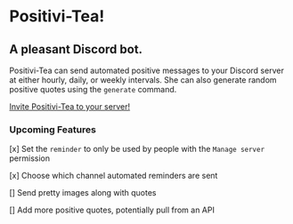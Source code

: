 # Positivi-Tea!
## A pleasant Discord bot.

Positivi-Tea can send automated positive messages to your Discord server at either hourly, daily, or weekly intervals. She can also generate random positive quotes using the `generate` command.

[Invite Positivi-Tea to your server!](https://discord.com/oauth2/authorize?client_id=860220065906294824&scope=bot&permissions=445504)

### Upcoming Features
[x] Set the `reminder` to only be used by people with the `Manage server` permission

[x] Choose which channel automated reminders are sent

[] Send pretty images along with quotes

[] Add more positive quotes, potentially pull from an API
